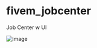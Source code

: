 # fivem_jobcenter
Job Center w UI 


![image](https://user-images.githubusercontent.com/72208668/197899154-0287800e-a12b-426d-a65d-89e11e4d1768.png)
